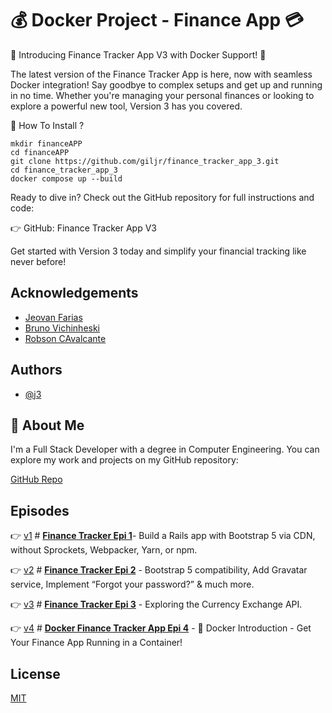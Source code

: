 
#  💰  Docker Project - Finance App  💳


🚀 Introducing Finance Tracker App V3 with Docker Support! 🚀

The latest version of the Finance Tracker App is here, now with seamless Docker integration! Say goodbye to complex setups and get up and running in no time. Whether you're managing your personal finances or looking to explore a powerful new tool, Version 3 has you covered.

🔹 How To Install ?

    mkdir financeAPP
    cd financeAPP
    git clone https://github.com/giljr/finance_tracker_app_3.git
    cd finance_tracker_app_3
    docker compose up --build
    
    

Ready to dive in? Check out the GitHub repository for full instructions and code:

👉 GitHub: Finance Tracker App V3

Get started with Version 3 today and simplify your financial tracking like never before!

## Acknowledgements

 - [Jeovan Farias](https://www.linkedin.com/in/jeovan-f-6283b8145/)
 - [Bruno Vichinheski](https://www.linkedin.com/in/brunovichinheski/)
 - [Robson CAvalcante](https://www.linkedin.com/in/robson-machado-cavalcante/)

## Authors

- [@j3](https://github.com/giljr)


## 🚀 About Me
I'm a Full Stack Developer with a degree in Computer Engineering. You can explore my work and projects on my GitHub repository:

[GitHub Repo](https://github.com/giljr/fiscal_service_app)

## Episodes


👉 [v1](/) # **[Finance Tracker Epi 1](https://medium.com/jungletronics/new-finance-tracker-rails-app-c9dae81033a2)**- Build a Rails app with Bootstrap 5 via CDN, without Sprockets, Webpacker, Yarn, or npm.

👉 [v2](/) # **[Finance Tracker Epi 2](https://medium.com/jungletronics/new-finance-tracker-rails-app-99ad85b5f721)** - Bootstrap 5 compatibility, Add Gravatar service, Implement “Forgot your password?” & much more.


👉 [v3](/) # **[Finance Tracker Epi 3](https://medium.com/jungletronics/new-finance-tracker-rails-app-d423bce93828)** - Exploring the Currency Exchange API.


👉 [v4](/) # **[Docker Finance Tracker App Epi 4](https://medium.com/jungletronics/docker-intro-1c73f32db840)** - 🚀 Docker Introduction - Get Your Finance App Running in a Container!




    
## License

[MIT](https://choosealicense.com/licenses/mit/)

